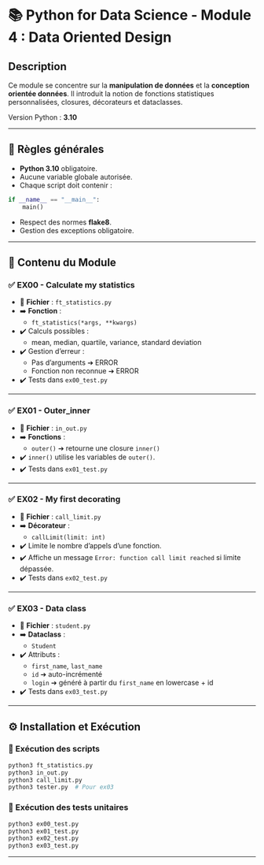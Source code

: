 
# 📚 Python for Data Science - Module 4 : Data Oriented Design

## Description

Ce module se concentre sur la **manipulation de données** et la **conception orientée données**. Il introduit la notion de fonctions statistiques personnalisées, closures, décorateurs et dataclasses.

Version Python : **3.10**

---

## 📝 Règles générales

- **Python 3.10** obligatoire.
- Aucune variable globale autorisée.
- Chaque script doit contenir :

```python
if __name__ == "__main__":
    main()
```

- Respect des normes **flake8**.
- Gestion des exceptions obligatoire.

---

## 📂 Contenu du Module

### ✅ EX00 - Calculate my statistics
- 📄 **Fichier** : `ft_statistics.py`
- ➡️ **Fonction** :
  - `ft_statistics(*args, **kwargs)`
- ✔️ Calculs possibles :
  - mean, median, quartile, variance, standard deviation
- ✔️ Gestion d’erreur :
  - Pas d’arguments ➔ ERROR
  - Fonction non reconnue ➔ ERROR
- ✔️ Tests dans `ex00_test.py`

---

### ✅ EX01 - Outer_inner
- 📄 **Fichier** : `in_out.py`
- ➡️ **Fonctions** :
  - `outer()` ➔ retourne une closure `inner()`
- ✔️ `inner()` utilise les variables de `outer()`.
- ✔️ Tests dans `ex01_test.py`

---

### ✅ EX02 - My first decorating
- 📄 **Fichier** : `call_limit.py`
- ➡️ **Décorateur** :
  - `callLimit(limit: int)`
- ✔️ Limite le nombre d’appels d’une fonction.
- ✔️ Affiche un message `Error: function call limit reached` si limite dépassée.
- ✔️ Tests dans `ex02_test.py`

---

### ✅ EX03 - Data class
- 📄 **Fichier** : `student.py`
- ➡️ **Dataclass** :
  - `Student`
- ✔️ Attributs :
  - `first_name`, `last_name`
  - `id` ➔ auto-incrémenté
  - `login` ➔ généré à partir du `first_name` en lowercase + id
- ✔️ Tests dans `ex03_test.py`

---

## ⚙️ Installation et Exécution

### 🔹 Exécution des scripts

```bash
python3 ft_statistics.py
python3 in_out.py
python3 call_limit.py
python3 tester.py  # Pour ex03
```

### 🔹 Exécution des tests unitaires

```bash
python3 ex00_test.py
python3 ex01_test.py
python3 ex02_test.py
python3 ex03_test.py
```

---
